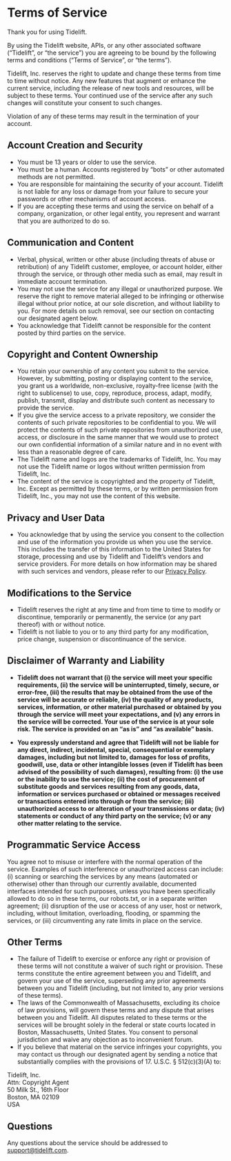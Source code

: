 Terms of Service
================

Thank you for using Tidelift.

By using the Tidelift website, APIs, or any other associated software (“Tidelift”, or “the service”) you are agreeing to be bound by the following terms and conditions (“Terms of Service”, or “the terms”).

Tidelift, Inc. reserves the right to update and change these terms from time to time without notice. Any new features that augment or enhance the current service, including the release of new tools and resources, will be subject to these terms. Your continued use of the service after any such changes will constitute your consent to such changes.

Violation of any of these terms may result in the termination of your account.

**Account Creation and Security**
---------------------------------

*   You must be 13 years or older to use the service.
*   You must be a human. Accounts registered by “bots” or other automated methods are not permitted.
*   You are responsible for maintaining the security of your account. Tidelift is not liable for any loss or damage from your failure to secure your passwords or other mechanisms of account access.
*   If you are accepting these terms and using the service on behalf of a company, organization, or other legal entity, you represent and warrant that you are authorized to do so.

**Communication and Content**
-----------------------------

*   Verbal, physical, written or other abuse (including threats of abuse or retribution) of any Tidelift customer, employee, or account holder, either through the service, or through other media such as email, may result in immediate account termination.
*   You may not use the service for any illegal or unauthorized purpose. We reserve the right to remove material alleged to be infringing or otherwise illegal without prior notice, at our sole discretion, and without liability to you. For more details on such removal, see our section on contacting our designated agent below.
*   You acknowledge that Tidelift cannot be responsible for the content posted by third parties on the service.

**Copyright and Content Ownership**
-----------------------------------

*   You retain your ownership of any content you submit to the service. However, by submitting, posting or displaying content to the service, you grant us a worldwide, non-exclusive, royalty-free license (with the right to sublicense) to use, copy, reproduce, process, adapt, modify, publish, transmit, display and distribute such content as necessary to provide the service.
*   If you give the service access to a private repository, we consider the contents of such private repositories to be confidential to you. We will protect the contents of such private repositories from unauthorized use, access, or disclosure in the same manner that we would use to protect our own confidential information of a similar nature and in no event with less than a reasonable degree of care.
*   The Tidelift name and logos are the trademarks of Tidelift, Inc. You may not use the Tidelift name or logos without written permission from Tidelift, Inc.
*   The content of the service is copyrighted and the property of Tidelift, Inc. Except as permitted by these terms, or by written permission from Tidelift, Inc., you may not use the content of this website.

**Privacy and User Data**
-------------------------

*   You acknowledge that by using the service you consent to the collection and use of the information you provide us when you use the service. This includes the transfer of this information to the United States for storage, processing and use by Tidelift and Tidelift’s vendors and service providers. For more details on how information may be shared with such services and vendors, please refer to our [Privacy Policy](https://tidelift.com/about/privacy).

**Modifications to the Service**
--------------------------------

*   Tidelift reserves the right at any time and from time to time to modify or discontinue, temporarily or permanently, the service (or any part thereof) with or without notice.
*   Tidelift is not liable to you or to any third party for any modification, price change, suspension or discontinuance of the service.

**Disclaimer of Warranty and Liability**
----------------------------------------

*   **Tidelift does not warrant that (i) the service will meet your specific requirements, (ii) the service will be uninterrupted, timely, secure, or error-free, (iii) the results that may be obtained from the use of the service will be accurate or reliable, (iv) the quality of any products, services, information, or other material purchased or obtained by you through the service will meet your expectations, and (v) any errors in the service will be corrected. Your use of the service is at your sole risk. The service is provided on an “as is” and “as available” basis.**

*   **You expressly understand and agree that Tidelift will not be liable for any direct, indirect, incidental, special, consequential or exemplary damages, including but not limited to, damages for loss of profits, goodwill, use, data or other intangible losses (even if Tidelift has been advised of the possibility of such damages), resulting from: (i) the use or the inability to use the service; (ii) the cost of procurement of substitute goods and services resulting from any goods, data, information or services purchased or obtained or messages received or transactions entered into through or from the service; (iii) unauthorized access to or alteration of your transmissions or data; (iv) statements or conduct of any third party on the service; (v) or any other matter relating to the service.**

**Programmatic Service Access**
-------------------------------

You agree not to misuse or interfere with the normal operation of the service. Examples of such interference or unauthorized access can include: (i) scanning or searching the services by any means (automated or otherwise) other than through our currently available, documented interfaces intended for such purposes, unless you have been specifically allowed to do so in these terms, our robots.txt, or in a separate written agreement; (ii) disruption of the use or access of any user, host or network, including, without limitation, overloading, flooding, or spamming the services, or (iii) circumventing any rate limits in place on the service.

**Other Terms**
---------------

*   The failure of Tidelift to exercise or enforce any right or provision of these terms will not constitute a waiver of such right or provision. These terms constitute the entire agreement between you and Tidelift, and govern your use of the service, superseding any prior agreements between you and Tidelift (including, but not limited to, any prior versions of these terms).
*   The laws of the Commonwealth of Massachusetts, excluding its choice of law provisions, will govern these terms and any dispute that arises between you and Tidelift. All disputes related to these terms or the services will be brought solely in the federal or state courts located in Boston, Massachusetts, United States. You consent to personal jurisdiction and waive any objection as to inconvenient forum.
*   If you believe that material on the service infringes your copyrights, you may contact us through our designated agent by sending a notice that substantially complies with the provisions of 17. U.S.C. § 512(c)(3)(A) to:

Tidelift, Inc.  
Attn: Copyright Agent  
50 Milk St., 16th Floor  
Boston, MA 02109  
USA

**Questions**
-------------

Any questions about the service should be addressed to [support@tidelift.com](mailto:support@tidelift.com).